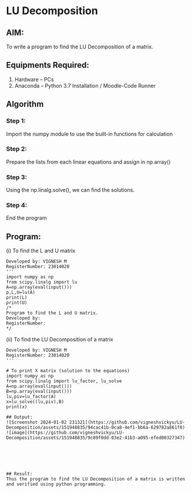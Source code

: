 # LU Decomposition 

## AIM:
To write a program to find the LU Decomposition of a matrix.

## Equipments Required:
1. Hardware – PCs
2. Anaconda – Python 3.7 Installation / Moodle-Code Runner

## Algorithm
### Step 1: 
Import the numpy module to use the built-in functions for calculation
### Step 2: 
Prepare the lists from each linear equations and assign in np.array()
### Step 3: 
Using the np.linalg.solve(), we can find the solutions.
### Step 4: 
End the program

## Program:
(i) To find the L and U matrix
```'''Program to find L and U matrix using LU decomposition.
Developed by: VIGNESH M
RegisterNumber: 23014020
'''
import numpy as np
from scipy.linalg import lu
A=np.array(eval(input()))
p,L,U=lu(A)
print(L)
print(U)
/*
Program to find the L and U matrix.
Developed by: 
RegisterNumber: 
*/
```
(ii) To find the LU Decomposition of a matrix
```'''Program to solve a matrix using LU decomposition.
Developed by: VIGNESH M
RegisterNumber: 23014020
'''

# To print X matrix (solution to the equations)
import numpy as np
from scipy.linalg import lu_factor, lu_solve
A=np.array(eval(input()))
B=np.array(eval(input()))
lu,piv=lu_factor(A)
x=lu_solve((lu,piv),B)
print(x)

## Output:
![Screenshot 2024-01-02 231321](https://github.com/vigneshvickyu/LU-Decomposition/assets/151948835/94cac41b-0ca8-4ef1-bb6a-629782a861f0)
![image](https://github.com/vigneshvickyu/LU-Decomposition/assets/151948835/9c89f0dd-03e2-41b3-a095-efed00327347)






## Result:
Thus the program to find the LU Decomposition of a matrix is written and verified using python programming.

